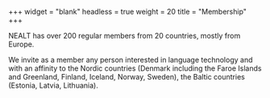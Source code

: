 +++
widget = "blank"
headless = true
weight = 20
title = "Membership"
+++

NEALT has over 200 regular members from 20 countries, mostly from Europe.

We invite as a member any person interested in language technology and with an
affinity to the Nordic countries (Denmark including the Faroe Islands and
Greenland, Finland, Iceland, Norway, Sweden), the Baltic countries (Estonia,
Latvia, Lithuania).

